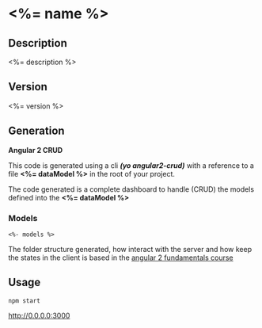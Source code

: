 # <%= name %>

## Description

<%= description %> 

## Version

<%= version %> 

## Generation
  
**Angular 2 CRUD**

This code is generated using a cli ***(yo angular2-crud)*** with a reference to a file  **<%= dataModel %>** in the root of your project.

The code generated is a complete dashboard to handle (CRUD) the models defined into the **<%= dataModel %>**

### Models

 ```
 <%- models %> 
 ```
 
The folder structure generated, how interact with the server and how keep the states in the client is based in the [angular 2 fundamentals course](http://courses.angularclass.com/courses/angular-2-fundamentals)


## Usage

```
npm start
```
http://0.0.0.0:3000

